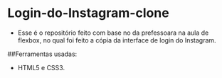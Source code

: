 # Login-do-Instagram-clone

* Esse é o repositório feito com base no da prefessoara na aula de flexbox, no qual foi feito a cópia da interface de login do Instagram.

##Ferramentas usadas:

* HTML5 e CSS3.
